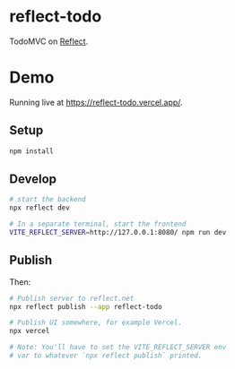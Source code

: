 # reflect-todo

TodoMVC on [Reflect](https://reflect.net/).

# Demo

Running live at https://reflect-todo.vercel.app/.

## Setup

```bash
npm install
```

## Develop

```bash
# start the backend
npx reflect dev

# In a separate terminal, start the frontend
VITE_REFLECT_SERVER=http://127.0.0.1:8080/ npm run dev
```

## Publish

Then:

```bash
# Publish server to reflect.net
npx reflect publish --app reflect-todo

# Publish UI somewhere, for example Vercel.
npx vercel

# Note: You'll have to set the VITE_REFLECT_SERVER env
# var to whatever `npx reflect publish` printed.
```
